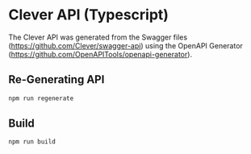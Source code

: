 # Clever API (Typescript)
The Clever API was generated from the Swagger files (https://github.com/Clever/swagger-api) using the OpenAPI Generator (https://github.com/OpenAPITools/openapi-generator).

## Re-Generating API

```sh
npm run regenerate
```

## Build

```sh
npm run build
```